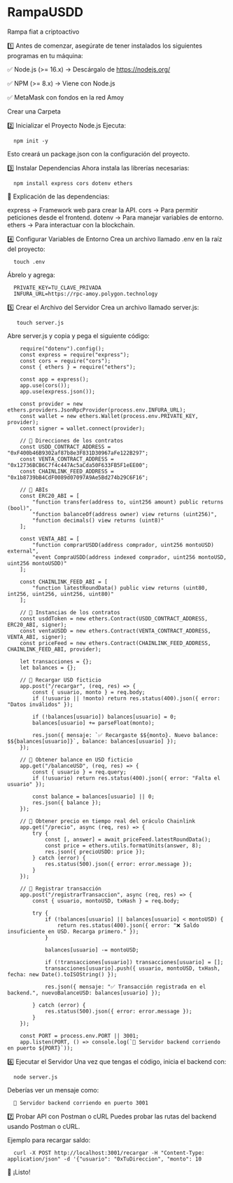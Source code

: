 # RampaUSDD
Rampa fiat a criptoactivo


1️⃣ Antes de comenzar, asegúrate de tener instalados los siguientes programas en tu máquina:

✅ Node.js (>= 16.x) → Descárgalo de https://nodejs.org/

✅ NPM (>= 8.x) → Viene con Node.js

✅ MetaMask con fondos en la red Amoy


 Crear una Carpeta

2️⃣ Inicializar el Proyecto Node.js
Ejecuta:

      npm init -y

Esto creará un package.json con la configuración del proyecto.

3️⃣ Instalar Dependencias
Ahora instala las librerías necesarias:

      npm install express cors dotenv ethers

📌 Explicación de las dependencias:

express → Framework web para crear la API.
cors → Para permitir peticiones desde el frontend.
dotenv → Para manejar variables de entorno.
ethers → Para interactuar con la blockchain.

4️⃣ Configurar Variables de Entorno
Crea un archivo llamado .env en la raíz del proyecto:

      touch .env

Ábrelo y agrega:

      PRIVATE_KEY=TU_CLAVE_PRIVADA
      INFURA_URL=https://rpc-amoy.polygon.technology

5️⃣ Crear el Archivo del Servidor
Crea un archivo llamado server.js:

       touch server.js

Abre server.js y copia y pega el siguiente código:


        require("dotenv").config();
        const express = require("express");
        const cors = require("cors");
        const { ethers } = require("ethers");
        
        const app = express();
        app.use(cors());
        app.use(express.json());
        
        const provider = new ethers.providers.JsonRpcProvider(process.env.INFURA_URL);
        const wallet = new ethers.Wallet(process.env.PRIVATE_KEY, provider);
        const signer = wallet.connect(provider);
        
        // 📌 Direcciones de los contratos
        const USDD_CONTRACT_ADDRESS = "0xF400b46B9302af87b8e3F831D30967aFe122B297";
        const VENTA_CONTRACT_ADDRESS = "0x12736BCB6C7f4c447Ac5aCda50F633FB5F1eEE00";
        const CHAINLINK_FEED_ADDRESS = "0x1b8739bB4CdF0089d07097A9Ae5Bd274b29C6F16";
        
        // 📌 ABIs
        const ERC20_ABI = [
            "function transfer(address to, uint256 amount) public returns (bool)",
            "function balanceOf(address owner) view returns (uint256)",
            "function decimals() view returns (uint8)"
        ];
        
        const VENTA_ABI = [
            "function comprarUSDD(address comprador, uint256 montoUSD) external",
            "event CompraUSDD(address indexed comprador, uint256 montoUSD, uint256 montoUSDD)"
        ];
        
        const CHAINLINK_FEED_ABI = [
            "function latestRoundData() public view returns (uint80, int256, uint256, uint256, uint80)"
        ];
        
        // 📌 Instancias de los contratos
        const usddToken = new ethers.Contract(USDD_CONTRACT_ADDRESS, ERC20_ABI, signer);
        const ventaUSDD = new ethers.Contract(VENTA_CONTRACT_ADDRESS, VENTA_ABI, signer);
        const priceFeed = new ethers.Contract(CHAINLINK_FEED_ADDRESS, CHAINLINK_FEED_ABI, provider);
        
        let transacciones = {};
        let balances = {};
        
        // 📌 Recargar USD ficticio
        app.post("/recargar", (req, res) => {
            const { usuario, monto } = req.body;
            if (!usuario || !monto) return res.status(400).json({ error: "Datos inválidos" });
        
            if (!balances[usuario]) balances[usuario] = 0;
            balances[usuario] += parseFloat(monto);
        
            res.json({ mensaje: `✅ Recargaste $${monto}. Nuevo balance: $${balances[usuario]}`, balance: balances[usuario] });
        });
        
        // 📌 Obtener balance en USD ficticio
        app.get("/balanceUSD", (req, res) => {
            const { usuario } = req.query;
            if (!usuario) return res.status(400).json({ error: "Falta el usuario" });
        
            const balance = balances[usuario] || 0;
            res.json({ balance });
        });
        
        // 📌 Obtener precio en tiempo real del oráculo Chainlink
        app.get("/precio", async (req, res) => {
            try {
                const [, answer] = await priceFeed.latestRoundData();
                const price = ethers.utils.formatUnits(answer, 8);
                res.json({ precioUSDD: price });
            } catch (error) {
                res.status(500).json({ error: error.message });
            }
        });
        
        // 📌 Registrar transacción
        app.post("/registrarTransaccion", async (req, res) => {
            const { usuario, montoUSD, txHash } = req.body;
        
            try {
                if (!balances[usuario] || balances[usuario] < montoUSD) {
                    return res.status(400).json({ error: "❌ Saldo insuficiente en USD. Recarga primero." });
                }
        
                balances[usuario] -= montoUSD;
        
                if (!transacciones[usuario]) transacciones[usuario] = [];
                transacciones[usuario].push({ usuario, montoUSD, txHash, fecha: new Date().toISOString() });
        
                res.json({ mensaje: "✅ Transacción registrada en el backend.", nuevoBalanceUSD: balances[usuario] });
        
            } catch (error) {
                res.status(500).json({ error: error.message });
            }
        });
        
        const PORT = process.env.PORT || 3001;
        app.listen(PORT, () => console.log(`🚀 Servidor backend corriendo en puerto ${PORT}`));


6️⃣ Ejecutar el Servidor
Una vez que tengas el código, inicia el backend con:

      node server.js

Deberías ver un mensaje como:

      🚀 Servidor backend corriendo en puerto 3001

7️⃣ Probar API con Postman o cURL
Puedes probar las rutas del backend usando Postman o cURL.

Ejemplo para recargar saldo:

      curl -X POST http://localhost:3001/recargar -H "Content-Type: application/json" -d '{"usuario": "0xTuDireccion", "monto": 10


🎉 ¡Listo!
